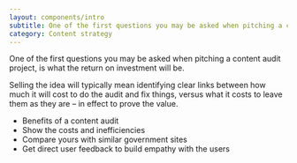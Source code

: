```yaml
---
layout: components/intro
subtitle: One of the first questions you may be asked when pitching a content audit project, is what the return on investment will be.
category: Content strategy
---
```


One of the first questions you may be asked when pitching a content audit project, is what the return on investment will be.

Selling the idea will typically mean identifying clear links between how much it will cost to do the audit and fix things, versus what it costs to leave them as they are – in effect to prove the value.

- Benefits of a content audit
- Show the costs and inefficiencies
- Compare yours with similar government sites
- Get direct user feedback to build empathy with the users